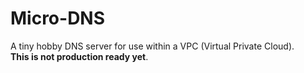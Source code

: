 # Micro-DNS
A tiny hobby DNS server for use within a VPC (Virtual Private Cloud).\
**This is not production ready yet**.

